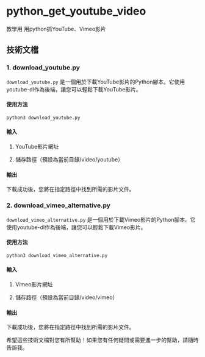 python\_get\_youtube_video
==========================

教學用 用python抓YouTube、Vimeo影片

技術文檔
----

### 1\. download_youtube.py

`download_youtube.py` 是一個用於下載YouTube影片的Python腳本。它使用youtube-dl作為後端，讓您可以輕鬆下載YouTube影片。

#### 使用方法

```
python3 download_youtube.py
```

#### 輸入

1.  YouTube影片網址
    
2.  儲存路徑（預設為當前目錄/video/youtube）
    

#### 輸出

下載成功後，您將在指定路徑中找到所需的影片文件。

### 2\. download\_vimeo\_alternative.py

`download_vimeo_alternative.py` 是一個用於下載Vimeo影片的Python腳本。它使用youtube-dl作為後端，讓您可以輕鬆下載Vimeo影片。

#### 使用方法

```
python3 download_vimeo_alternative.py
```

#### 輸入

1.  Vimeo影片網址
    
2.  儲存路徑（預設為當前目錄/video/vimeo）
    

#### 輸出

下載成功後，您將在指定路徑中找到所需的影片文件。

希望這些技術文檔對您有所幫助！如果您有任何疑問或需要進一步的幫助，請隨時告訴我。